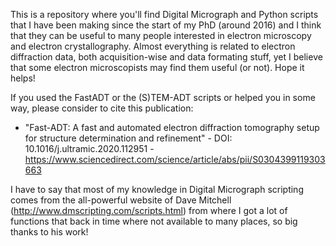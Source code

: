 This is a repository where you'll find Digital Micrograph and Python scripts that I have been making since the start of my PhD (around 2016) and I think that they can be useful to many people interested in electron microscopy and electron crystallography. Almost everything is related to electron diffraction data, both acquisition-wise and data formating stuff, yet I believe that some electron microscopists may find them useful (or not). Hope it helps!

If you used the FastADT or the (S)TEM-ADT scripts or helped you in some way, please consider to cite this publication:

- "Fast-ADT: A fast and automated electron diffraction tomography setup for structure determination and refinement" - DOI: 10.1016/j.ultramic.2020.112951 - https://www.sciencedirect.com/science/article/abs/pii/S0304399119303663

I have to say that most of my knowledge in Digital Micrograph scripting comes from the all-powerful website of Dave Mitchell (http://www.dmscripting.com/scripts.html) from where I got a lot of functions that back in time where not available to many places, so big thanks to his work!
